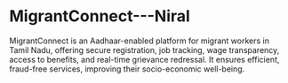 # MigrantConnect---Niral
MigrantConnect is an Aadhaar-enabled platform for migrant workers in Tamil Nadu, offering secure registration, job tracking, wage transparency, access to benefits, and real-time grievance redressal. It ensures efficient, fraud-free services, improving their socio-economic well-being.
